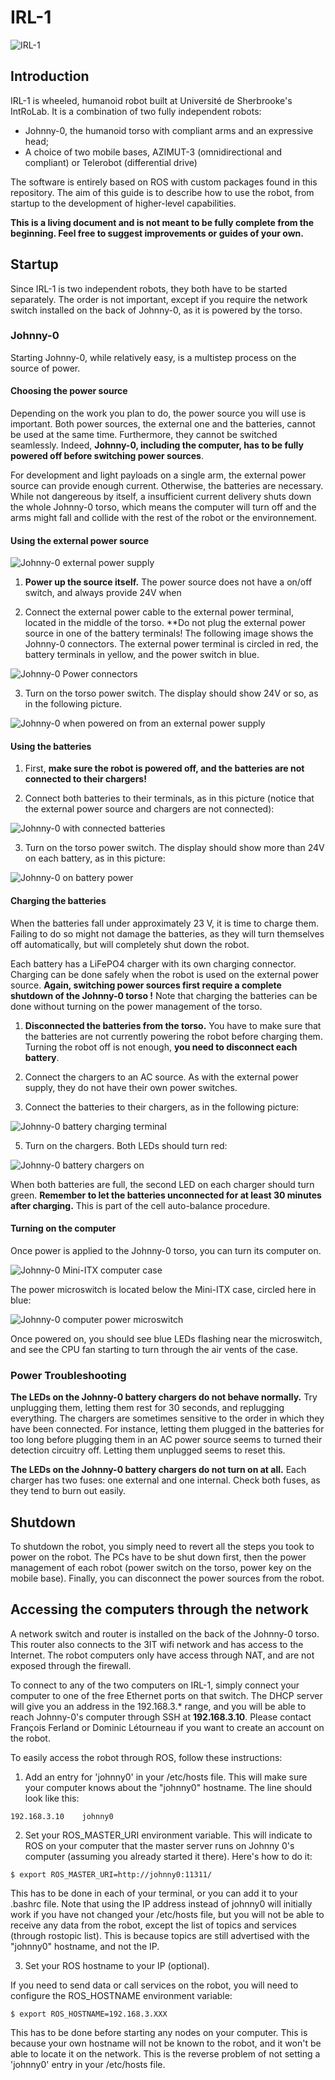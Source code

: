 # IRL-1

![IRL-1](images/irl1_full.jpg)

## Introduction

IRL-1 is wheeled, humanoid robot built at Université de Sherbrooke's IntRoLab.
It is a combination of two fully independent robots:

 - Johnny-0, the humanoid torso with compliant arms and an expressive head;
 - A choice of two mobile bases, AZIMUT-3 (omnidirectional and compliant) or Telerobot (differential drive)

The software is entirely based on ROS with custom packages found in this repository.
The aim of this guide is to describe how to use the robot, from startup to the development of higher-level capabilities.

**This is a living document and is not meant to be fully complete from the beginning.
Feel free to suggest improvements or guides of your own.**

## Startup

Since IRL-1 is two independent robots, they both have to be started separately. 
The order is not important, except if you require the network switch installed on the back of Johnny-0, as
it is powered by the torso.

### Johnny-0

Starting Johnny-0, while relatively easy, is a multistep process on the source of power.

#### Choosing the power source
Depending on the work you plan to do, the power source you will use is important.
Both power sources, the external one and the batteries, cannot be used at the same time.
Furthermore, they cannot be switched seamlessly.
Indeed, **Johnny-0, including the computer, has to be fully powered off before switching power sources**.

For development and light payloads on a single arm, the external power source can provide enough current.
Otherwise, the batteries are necessary.
While not dangereous by itself, a insufficient current delivery shuts down the whole Johnny-0 torso, which
means the computer will turn off and the arms might fall and collide with the rest of the robot or the environnement.

#### Using the external power source

![Johnny-0 external power supply](images/jn0_ext_power_supply.jpg)

1. **Power up the source itself.** The power source does not have a on/off switch, and always provide 24V when 
 
2. Connect the external power cable to the external power terminal, located in the middle of the torso. **Do not plug the external power source in one of the battery terminals! The following image shows the Johnny-0 connectors. The external power terminal is circled in red, the battery terminals in yellow, and the power switch in blue.

![Johnny-0 Power connectors](images/jn0_connectors.jpg)

3. Turn on the torso power switch. The display should show 24V or so, as in the following picture.

![Johnny-0 when powered on from an external power supply](images/jn0_ext_power_on.jpg)

#### Using the batteries

1. First, **make sure the robot is powered off, and the batteries are not connected to their chargers!**

2. Connect both batteries to their terminals, as in this picture (notice that the external power source and chargers are not connected):

![Johnny-0 with connected batteries](images/jn0_batt_connected.jpg)

3. Turn on the torso power switch. The display should show more than 24V on each battery, as in this picture:

![Johnny-0 on battery power](images/jn0_batt_power_on.jpg)

#### Charging the batteries

When the batteries fall under approximately 23 V, it is time to charge them.
Failing to do so might not damage the batteries, as they will turn themselves off automatically, but will completely shut down the robot.

Each battery has a LiFePO4 charger with its own charging connector.
Charging can be done safely when the robot is used on the external power source.
**Again, switching power sources first require a complete shutdown of the Johnny-0 torso !**
Note that charging the batteries can be done without turning on the power management of the torso.

1. **Disconnected the batteries from the torso.** You have to make sure that the batteries are not currently powering the robot before charging them. Turning the robot off is not enough, **you need to disconnect each battery**.

3. Connect the chargers to an AC source. As with the external power supply, they do not have their own power switches.

4. Connect the batteries to their chargers, as in the following picture:

![Johnny-0 battery charging terminal](images/jn0_batt_connector.jpg)

5. Turn on the chargers. Both LEDs should turn red:

![Johnny-0 battery chargers on](images/jn0_batt_chargers_on.jpg)

When both batteries are full, the second LED on each charger should turn green.
**Remember to let the batteries unconnected for at least 30 minutes after charging.**
This is part of the cell auto-balance procedure.

#### Turning on the computer

Once power is applied to the Johnny-0 torso, you can turn its computer on.

![Johnny-0 Mini-ITX computer case](images/jn0_computer.jpg)

The power microswitch is located below the Mini-ITX case, circled here in blue:

![Johnny-0 computer power microswitch](images/jn0_computer_switch.jpg)

Once powered on, you should see blue LEDs flashing near the microswitch, and see the CPU fan starting to turn through
the air vents of the case.


### Power Troubleshooting

**The LEDs on the Johnny-0 battery chargers do not behave normally.**
Try unplugging them, letting them rest for 30 seconds, and replugging everything.
The chargers are sometimes sensitive to the order in which they have been connected.
For instance, letting them plugged in the batteries for too long before plugging them in an AC power source seems to turned their detection circuitry off.
Letting them unplugged seems to reset this.

**The LEDs on the Johnny-0 battery chargers do not turn on at all.**
Each charger has two fuses: one external and one internal.
Check both fuses, as they tend to burn out easily.

## Shutdown

To shutdown the robot, you simply need to revert all the steps you took to power on the robot.
The PCs have to be shut down first, then the power management of each robot (power switch on the torso, power key on the mobile base).
Finally, you can disconnect the power sources from the robot.

## Accessing the computers through the network

A network switch and router is installed on the back of the Johnny-0 torso.
This router also connects to the 3IT wifi network and has access to the Internet.
The robot computers only have access through NAT, and are not exposed through the firewall.

To connect to any of the two computers on IRL-1, simply connect your computer to one of the free Ethernet ports on that switch.
The DHCP server will give you an address in the 192.168.3.* range, and you will be able to reach Johnny-0's computer through
SSH at **192.168.3.10**.
Please contact François Ferland or Dominic Létourneau if you want to create an account on the robot.

To easily access the robot through ROS, follow these instructions:

1. Add an entry for 'johnny0' in your /etc/hosts file.
This will make sure your computer knows about the "johnny0" hostname.
The line should look like this:

```
192.168.3.10 	johnny0
```

2. Set your ROS_MASTER_URI environment variable.
This will indicate to ROS on your computer that the master server runs on Johnny 0's computer (assuming you already started it there). 
Here's how to do it:

```
$ export ROS_MASTER_URI=http://johnny0:11311/
```

This has to be done in each of your terminal, or you can add it to your .bashrc file.
Note that using the IP address instead of johnny0 will initially work if you have not changed your /etc/hosts file, but you will not be able to receive any data from the robot, except the list of topics and services (through rostopic list).
This is because topics are still advertised with the "johnny0" hostname, and not the IP.

3. Set your ROS hostname to your IP (optional).

If you need to send data or call services on the robot, you will need to configure the ROS_HOSTNAME environment variable:

```
$ export ROS_HOSTNAME=192.168.3.XXX
```

This has to be done before starting any nodes on your computer.
This is because your own hostname will not be known to the robot, and it won't be able to locate it on the network.
This is the reverse problem of not setting a 'johnny0' entry in your /etc/hosts file.


